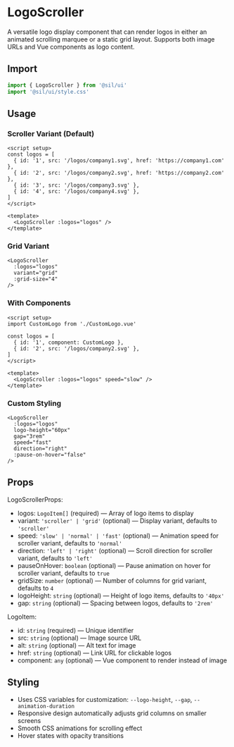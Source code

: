 # LogoScroller

A versatile logo display component that can render logos in either an animated scrolling marquee or a static grid layout. Supports both image URLs and Vue components as logo content.

## Import

```ts
import { LogoScroller } from '@sil/ui'
import '@sil/ui/style.css'
```

## Usage

### Scroller Variant (Default)

<Example>
  <LogoScroller 
    :logos="[
      { id: '1', src: 'https://via.placeholder.com/120x40/f0f0f0/666666?text=Company+1', href: '#' },
      { id: '2', src: 'https://via.placeholder.com/120x40/f0f0f0/666666?text=Company+2', href: '#' },
      { id: '3', src: 'https://via.placeholder.com/120x40/f0f0f0/666666?text=Company+3' },
      { id: '4', src: 'https://via.placeholder.com/120x40/f0f0f0/666666?text=Company+4', href: '#' },
      { id: '5', src: 'https://via.placeholder.com/120x40/f0f0f0/666666?text=Company+5' },
      { id: '6', src: 'https://via.placeholder.com/120x40/f0f0f0/666666?text=Company+6', href: '#' },
    ]"
  />
</Example>

```vue
<script setup>
const logos = [
  { id: '1', src: '/logos/company1.svg', href: 'https://company1.com' },
  { id: '2', src: '/logos/company2.svg', href: 'https://company2.com' },
  { id: '3', src: '/logos/company3.svg' },
  { id: '4', src: '/logos/company4.svg' },
]
</script>

<template>
  <LogoScroller :logos="logos" />
</template>
```

### Grid Variant

<Example>
  <LogoScroller 
    :logos="[
      { id: '1', src: 'https://via.placeholder.com/120x40/f0f0f0/666666?text=Company+1', href: '#' },
      { id: '2', src: 'https://via.placeholder.com/120x40/f0f0f0/666666?text=Company+2', href: '#' },
      { id: '3', src: 'https://via.placeholder.com/120x40/f0f0f0/666666?text=Company+3' },
      { id: '4', src: 'https://via.placeholder.com/120x40/f0f0f0/666666?text=Company+4', href: '#' },
      { id: '5', src: 'https://via.placeholder.com/120x40/f0f0f0/666666?text=Company+5' },
      { id: '6', src: 'https://via.placeholder.com/120x40/f0f0f0/666666?text=Company+6' },
    ]"
    variant="grid"
    :grid-size="3"
  />
</Example>

```vue
<LogoScroller 
  :logos="logos" 
  variant="grid"
  :grid-size="4"
/>
```

### With Components

```vue
<script setup>
import CustomLogo from './CustomLogo.vue'

const logos = [
  { id: '1', component: CustomLogo },
  { id: '2', src: '/logos/company2.svg' },
]
</script>

<template>
  <LogoScroller :logos="logos" speed="slow" />
</template>
```

### Custom Styling

<Example>
  <LogoScroller 
    :logos="[
      { id: '1', src: 'https://via.placeholder.com/120x40/e1f5fe/01579b?text=Fast+1', href: '#' },
      { id: '2', src: 'https://via.placeholder.com/120x40/e8f5e8/2e7d32?text=Fast+2', href: '#' },
      { id: '3', src: 'https://via.placeholder.com/120x40/fff3e0/e65100?text=Fast+3' },
      { id: '4', src: 'https://via.placeholder.com/120x40/fce4ec/880e4f?text=Fast+4', href: '#' },
    ]"
    logo-height="60px"
    gap="3rem"
    speed="fast"
    direction="right"
    :pause-on-hover="false"
  />
</Example>

```vue
<LogoScroller 
  :logos="logos"
  logo-height="60px"
  gap="3rem"
  speed="fast"
  direction="right"
  :pause-on-hover="false"
/>
```

## Props

LogoScrollerProps:
- logos: `LogoItem[]` (required) — Array of logo items to display
- variant: `'scroller' | 'grid'` (optional) — Display variant, defaults to `'scroller'`
- speed: `'slow' | 'normal' | 'fast'` (optional) — Animation speed for scroller variant, defaults to `'normal'`
- direction: `'left' | 'right'` (optional) — Scroll direction for scroller variant, defaults to `'left'`
- pauseOnHover: `boolean` (optional) — Pause animation on hover for scroller variant, defaults to `true`
- gridSize: `number` (optional) — Number of columns for grid variant, defaults to `4`
- logoHeight: `string` (optional) — Height of logo items, defaults to `'40px'`
- gap: `string` (optional) — Spacing between logos, defaults to `'2rem'`

LogoItem:
- id: `string` (required) — Unique identifier
- src: `string` (optional) — Image source URL
- alt: `string` (optional) — Alt text for image
- href: `string` (optional) — Link URL for clickable logos
- component: `any` (optional) — Vue component to render instead of image

## Styling

- Uses CSS variables for customization: `--logo-height`, `--gap`, `--animation-duration`
- Responsive design automatically adjusts grid columns on smaller screens
- Smooth CSS animations for scrolling effect
- Hover states with opacity transitions